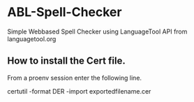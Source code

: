 # ABL-Spell-Checker
Simple Webbased Spell Checker using LanguageTool API from languagetool.org

How to install the Cert file.
-----------------------------
From a proenv session enter the following line.

certutil -format DER -import exportedfilename.cer
